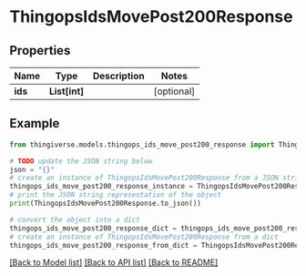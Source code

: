 # ThingopsIdsMovePost200Response


## Properties

Name | Type | Description | Notes
------------ | ------------- | ------------- | -------------
**ids** | **List[int]** |  | [optional] 

## Example

```python
from thingiverse.models.thingops_ids_move_post200_response import ThingopsIdsMovePost200Response

# TODO update the JSON string below
json = "{}"
# create an instance of ThingopsIdsMovePost200Response from a JSON string
thingops_ids_move_post200_response_instance = ThingopsIdsMovePost200Response.from_json(json)
# print the JSON string representation of the object
print(ThingopsIdsMovePost200Response.to_json())

# convert the object into a dict
thingops_ids_move_post200_response_dict = thingops_ids_move_post200_response_instance.to_dict()
# create an instance of ThingopsIdsMovePost200Response from a dict
thingops_ids_move_post200_response_from_dict = ThingopsIdsMovePost200Response.from_dict(thingops_ids_move_post200_response_dict)
```
[[Back to Model list]](../README.md#documentation-for-models) [[Back to API list]](../README.md#documentation-for-api-endpoints) [[Back to README]](../README.md)


